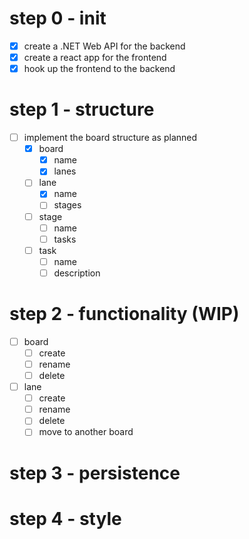 # step 0 - init
- [x] create a .NET Web API for the backend
- [x] create a react app for the frontend
- [x] hook up the frontend to the backend

# step 1 - structure
- [ ] implement the board structure as planned
  - [x] board 
    - [x] name
    - [x] lanes
  - [ ] lane 
    - [x] name
    - [ ] stages
  - [ ] stage 
    - [ ] name
    - [ ] tasks
  - [ ] task
    - [ ] name
    - [ ] description

# step 2 - functionality (WIP)
- [ ] board
  - [ ] create
  - [ ] rename
  - [ ] delete
- [ ] lane
  - [ ] create
  - [ ] rename
  - [ ] delete
  - [ ] move to another board

# step 3 - persistence

# step 4 - style
